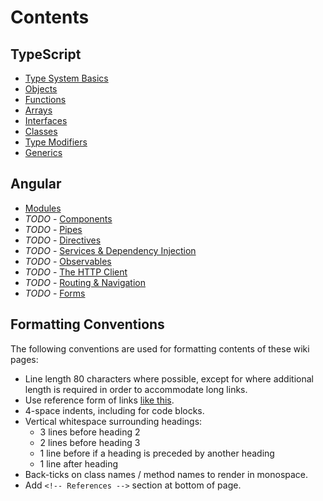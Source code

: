 # Contents

## TypeScript

- [Type System Basics](TypeSystemBasics.md)
- [Objects](Objects.md)
- [Functions](Functions.md)
- [Arrays](Arrays.md)
- [Interfaces](Interfaces.md)
- [Classes](Classes.md)
- [Type Modifiers](TypeModifiers.md)
- [Generics](Generics.md)


## Angular

- [Modules](AngularModules.md)
- *TODO* - [Components](AngularComponents.md)
- *TODO* - [Pipes](AngularPipes.md)
- *TODO* - [Directives](AngularDirectives.md)
- *TODO* - [Services & Dependency Injection](AngularServices.md)
- *TODO* - [Observables](AngularObservables.md)
- *TODO* - [The HTTP Client](AngularHttpClient.md)
- *TODO* - [Routing & Navigation](AngularRouting.md)
- *TODO* - [Forms](AngularForms.md)


## Formatting Conventions

The following conventions are used for formatting contents of these wiki pages:

- Line length 80 characters where possible, except for where additional length
  is required in order to accommodate long links.
- Use reference form of links [like this][ref-example].
- 4-space indents, including for code blocks.
- Vertical whitespace surrounding headings:
    - 3 lines before heading 2
    - 2 lines before heading 3
    - 1 line before if a heading is preceded by another heading
    - 1 line after heading
- Back-ticks on class names / method names to render in monospace.
- Add `<!-- References -->` section at bottom of page.



<!-- References -->
[ref-example]: http://www.example.com
